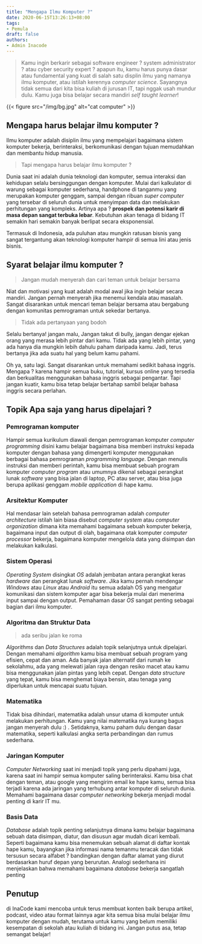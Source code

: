 ```yaml
---
title: "Mengapa Ilmu Komputer ?"
date: 2020-06-15T13:26:13+08:00
tags:
- Pemula
draft: false
authors:
- Admin Inacode
---
```


> Kamu ingin berkarir sebagai software engineer ? system administrator ? atau cyber security expert ? apapun itu, kamu harus punya dasar atau fundamental yang kuat di salah satu displin ilmu yang namanya ilmu komputer, atau istilah kerennya *computer science*. Sayangnya tidak semua dari kita bisa kuliah di jurusan IT, tapi nggak usah mundur dulu. Kamu juga bisa belajar secara mandiri *self taught learner*! 

<!--more--> 

{{< figure src="/img/bg.jpg" alt="cat computer" >}}


## Mengapa harus belajar ilmu komputer ?

Ilmu komputer adalah disiplin ilmu yang mempelajari bagaimana sistem komputer bekerja, berinteraksi, berkomunikasi dengan tujuan memudahkan dan membantu hidup manusia.

> Tapi mengapa harus belajar ilmu komputer ?

Dunia saat ini adalah dunia teknologi dan komputer, semua interaksi dan kehidupan selalu bersinggungan dengan komputer. Mulai dari kalkulator di warung sebagai komputer sederhana, handphone di tanganmu yang merupakan komputer genggam, sampai dengan ribuan *super computer* yang tersebar di seluruh dunia untuk menyimpan data dan melakukan perhitungan yang kompleks. Artinya apa ? **prospek dan potensi karir di masa depan sangat terbuka lebar**. Kebutuhan akan tenaga di bidang IT semakin hari semakin banyak berlipat secara eksponensial.

Termasuk di Indonesia, ada puluhan atau mungkin ratusan bisnis yang sangat tergantung akan teknologi komputer hampir di semua lini atau jenis bisnis.

## Syarat belajar ilmu komputer ?

> Jangan mudah menyerah dan cari teman untuk belajar bersama

Niat dan motivasi yang kuat adalah modal awal jika ingin belajar secara mandiri. Jangan pernah menyerah jika menemui kendala atau masalah. Sangat disarankan untuk mencari teman belajar bersama atau bergabung dengan komunitas pemrograman untuk sekedar bertanya. 

> Tidak ada pertanyaan yang bodoh

Selalu bertanya! jangan malu, Jangan takut di bully, jangan dengar ejekan orang yang merasa lebih pintar dari kamu. Tidak ada yang lebih pintar, yang ada hanya dia mungkin lebih dahulu paham daripada kamu. Jadi, terus bertanya jika ada suatu hal yang belum kamu pahami.

Oh ya, satu lagi. Sangat disarankan untuk memahami sedikit bahasa inggris. Mengapa ? karena hampir semua buku, tutorial, kursus online yang tersedia dan berkualitas menggunakan bahasa inggris sebagai pengantar. Tapi jangan kuatir, kamu bisa tetap belajar bertahap sambil belajar bahasa inggris secara perlahan.

## Topik Apa saja yang harus dipelajari ?

### Pemrograman komputer

Hampir semua kurikulum diawali dengan pemrograman komputer *computer programming* disini kamu belajar bagaimana bisa  memberi instruksi kepada komputer dengan bahasa yang dimengerti komputer menggunakan berbagai bahasa pemrograman *programming language*. Dengan menulis instruksi dan memberi perintah, kamu bisa membuat sebuah program komputer *computer program* atau umumnya dikenal sebagai perangkat lunak *software* yang bisa jalan di laptop, PC atau server, atau bisa juga berupa aplikasi genggam *mobile application* di hape kamu.

### Arsitektur Komputer

Hal mendasar lain setelah bahasa pemrograman adalah *computer architecture* istilah lain biasa disebut *computer system* atau *computer organization* dimana kita memahami bagaimana sebuah komputer bekerja, bagaimana input dan output di olah, bagaimana otak komputer *computer processor* bekerja, bagaimana komputer mengelola data yang disimpan dan melakukan kalkulasi.

### Sistem Operasi

*Operating System* disingkat *OS* adalah jembatan antara perangkat keras *hardware* dan perangkat lunak *software*. Jika kamu pernah mendengar *Windows* atau *Linux* atau *Android* itu semua adalah OS yang mengatur komunikasi dan sistem komputer agar bisa bekerja mulai dari menerima input sampai dengan output. Pemahaman dasar *OS* sangat penting sebagai bagian dari ilmu komputer.

### Algoritma dan Struktur Data

> ada seribu jalan ke roma

*Algorithms* dan *Data Structures* adalah topik selanjutnya untuk dipelajari. Dengan memahami *algorithm* kamu bisa membuat sebuah program yang efisien, cepat dan aman. Ada banyak jalan alternatif dari rumah ke sekolahmu, ada yang melewati jalan raya dengan resiko macet atau kamu bisa menggunakan jalan pintas yang lebih cepat. Dengan *data structure* yang tepat, kamu bisa menghemat biaya bensin, atau tenaga yang diperlukan untuk mencapai suatu tujuan.


### Matematika

Tidak bisa dihindari, matematika adalah unsur utama di komputer untuk melakukan perhitungan. Kamu yang nilai matematika nya kurang bagus jangan menyerah dulu :) . Setidaknya, kamu paham dulu dengan dasar matematika, seperti 
kalkulasi angka serta perbandingan dan rumus sederhana.

### Jaringan Komputer

*Computer Networking* saat ini menjadi topik yang perlu dipahami juga, karena saat ini hampir semua komputer saling berinteraksi. Kamu bisa chat dengan teman, atau google yang mengirim email ke hape kamu, semua bisa terjadi karena ada jaringan yang terhubung antar komputer di seluruh dunia. Memahami bagaimana dasar *computer networking* bekerja menjadi modal penting di karir IT mu.

### Basis Data

*Database* adalah topik penting selanjutnya dimana kamu belajar bagaimana sebuah data disimpan, diatur, dan disusun agar mudah dicari kembali. Seperti bagaimana kamu bisa menemukan sebuah alamat di daftar kontak hape kamu, bayangkan jika informasi nama temanmu teracak dan tidak tersusun secara alfabet ? bandingkan dengan daftar alamat yang diurut berdasarkan huruf depan yang berurutan. Analogi sederhana ini menjelaskan bahwa memahami bagaimana *database* bekerja sangatlah penting

## Penutup

di InaCode kami mencoba untuk terus membuat konten baik berupa artikel, podcast, video atau format lainnya agar kita semua bisa mulai belajar ilmu komputer dengan mudah, terutama untuk kamu yang belum memiliki kesempatan di sekolah atau kuliah di bidang ini. Jangan putus asa, tetap semangat belajar!
